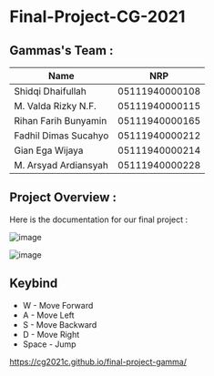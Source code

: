 # Final-Project-CG-2021

## Gammas's Team :

| Name              | NRP            |
| --------------------  | -------------- |
| Shidqi Dhaifullah     | 05111940000108 |
| M. Valda Rizky N.F.   | 05111940000115 |
| Rihan Farih Bunyamin  | 05111940000165 |
| Fadhil Dimas Sucahyo  | 05111940000212 |
| Gian Ega Wijaya       | 05111940000214 |
| M. Arsyad Ardiansyah  | 05111940000228 |

## Project Overview :
Here is the documentation for our final project :

![image](https://user-images.githubusercontent.com/73766214/146409092-0a1f9020-fadf-478a-a0e5-dea822ec4efb.png)

![image](https://user-images.githubusercontent.com/73766214/146409203-1479bbc5-1916-4a6f-b84f-eb1dc985df78.png)

## Keybind

- W - Move Forward
- A - Move Left
- S - Move Backward
- D - Move Right
- Space - Jump

https://cg2021c.github.io/final-project-gamma/
